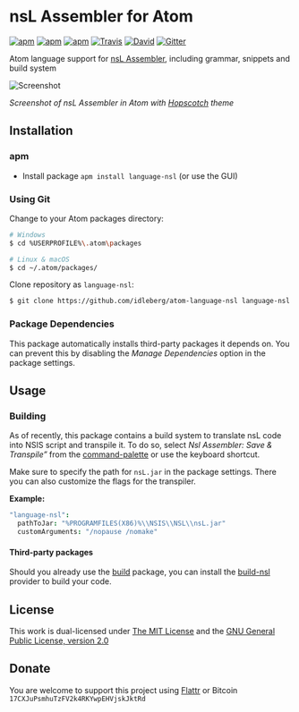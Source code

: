 # nsL Assembler for Atom

[![apm](https://img.shields.io/apm/l/language-nsl.svg?style=flat-square)](https://atom.io/packages/language-nsl)
[![apm](https://img.shields.io/apm/v/language-nsl.svg?style=flat-square)](https://atom.io/packages/language-nsl)
[![apm](https://img.shields.io/apm/dm/language-nsl.svg?style=flat-square)](https://atom.io/packages/language-nsl)
[![Travis](https://img.shields.io/travis/idleberg/atom-language-nsl.svg?style=flat-square)](https://travis-ci.org/idleberg/atom-language-nsl)
[![David](https://img.shields.io/david/dev/idleberg/atom-language-nsl.svg?style=flat-square)](https://david-dm.org/idleberg/atom-language-nsl?type=dev)
[![Gitter](https://img.shields.io/badge/chat-Gitter-ed1965.svg?style=flat-square)](https://gitter.im/NSIS-Dev/Atom)

Atom language support for [nsL Assembler](https://sourceforge.net/projects/nslassembler/), including grammar, snippets and build system

![Screenshot](https://raw.github.com/idleberg/atom-language-nsl/master/screenshot.png)

*Screenshot of nsL Assembler in Atom with [Hopscotch](https://atom.io/themes/hopscotch) theme*

## Installation

### apm

* Install package `apm install language-nsl` (or use the GUI)

### Using Git

Change to your Atom packages directory:

```bash
# Windows
$ cd %USERPROFILE%\.atom\packages

# Linux & macOS
$ cd ~/.atom/packages/
```

Clone repository as `language-nsl`:

```bash
$ git clone https://github.com/idleberg/atom-language-nsl language-nsl
```

### Package Dependencies

This package automatically installs third-party packages it depends on. You can prevent this by disabling the *Manage Dependencies* option in the package settings.

## Usage

### Building

As of recently, this package contains a build system to translate nsL code into NSIS script and transpile it. To do so, select *Nsl Assembler: Save & Transpile”* from the [command-palette](https://atom.io/docs/latest/getting-started-atom-basics#command-palette) or use the keyboard shortcut.

Make sure to specify the path for `nsL.jar` in the package settings. There you can also customize the flags for the transpiler.

**Example:**

```cson
"language-nsl":
  pathToJar: "%PROGRAMFILES(X86)%\\NSIS\\NSL\\nsL.jar"
  customArguments: "/nopause /nomake"
```

#### Third-party packages

Should you already use the [build](https://atom.io/packages/build) package, you can install the [build-nsl](https://atom.io/packages/build-nsl) provider to build your code.

## License

This work is dual-licensed under [The MIT License](https://opensource.org/licenses/MIT) and the [GNU General Public License, version 2.0](https://opensource.org/licenses/GPL-2.0)

## Donate

You are welcome to support this project using [Flattr](https://flattr.com/submit/auto?user_id=idleberg&url=https://github.com/idleberg/atom-language-nsl) or Bitcoin `17CXJuPsmhuTzFV2k4RKYwpEHVjskJktRd`